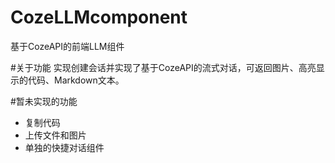 # CozeLLMcomponent
基于CozeAPI的前端LLM组件

#关于功能
实现创建会话并实现了基于CozeAPI的流式对话，可返回图片、高亮显示的代码、Markdown文本。

#暂未实现的功能
- 复制代码
- 上传文件和图片
- 单独的快捷对话组件
